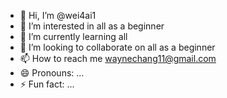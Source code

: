 - 👋 Hi, I’m @wei4ai1
- 👀 I’m interested in all as a beginner
- 🌱 I’m currently learning all
- 💞️ I’m looking to collaborate on all as a beginner
- 📫 How to reach me waynechang11@gmail.com
- 😄 Pronouns: ...
- ⚡ Fun fact: ...

<!---
wei4ai1/wei4ai1 is a ✨ special ✨ repository because its `README.md` (this file) appears on your GitHub profile.
You can click the Preview link to take a look at your changes.
--->
